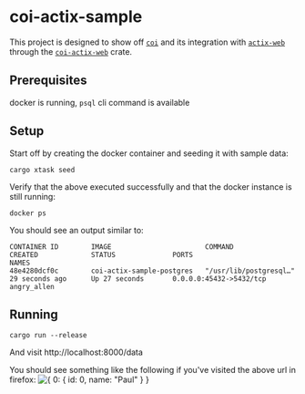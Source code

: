 # coi-actix-sample

This project is designed to show off [`coi`] and its integration with [`actix-web`] through the [`coi-actix-web`] crate.

[`coi`]: https://github.com/Nashenas88/coi
[`actix-web`]: https://github.com/actix/actix-web
[`coi-actix-web`]: https://github.com/Nashenas88/coi-actix-web

## Prerequisites
docker is running, `psql` cli command is available

## Setup
Start off by creating the docker container and seeding it with sample data:

```
cargo xtask seed
```

Verify that the above executed successfully and that the docker instance is still running:
```
docker ps
```
You should see an output similar to:
```
CONTAINER ID        IMAGE                       COMMAND                  CREATED             STATUS              PORTS                     NAMES
48e4280dcf0c        coi-actix-sample-postgres   "/usr/lib/postgresql…"   29 seconds ago      Up 27 seconds       0.0.0.0:45432->5432/tcp   angry_allen
```

## Running

```
cargo run --release
```

And visit http://localhost:8000/data

You should see something like the following if you've visited the above url in firefox:
![{
    0: {
        id: 0,
        name: "Paul"
    }
}](readme_assets/data.png)
